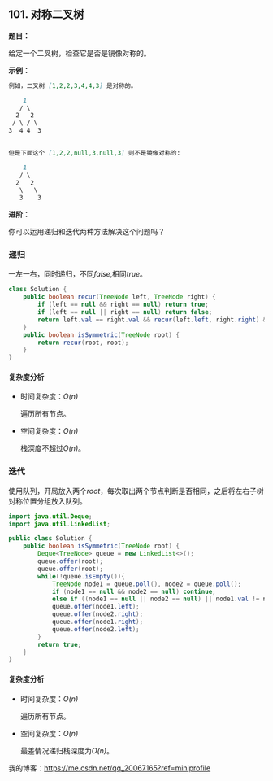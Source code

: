 ## 101. 对称二叉树

**题目：**

给定一个二叉树，检查它是否是镜像对称的。

**示例：**

```md
例如，二叉树 [1,2,2,3,4,4,3] 是对称的。

    1
   / \
  2   2
 / \ / \
3  4 4  3
 

但是下面这个 [1,2,2,null,3,null,3] 则不是镜像对称的:

    1
   / \
  2   2
   \   \
   3    3
```

**进阶：**

你可以运用递归和迭代两种方法解决这个问题吗？

### 递归

一左一右，同时递归，不同*false*,相同*true*。

```java
class Solution {
    public boolean recur(TreeNode left, TreeNode right) {
        if (left == null && right == null) return true;
        if (left == null || right == null) return false;
        return left.val == right.val && recur(left.left, right.right) && recur(left.right, right.left);
    }
    public boolean isSymmetric(TreeNode root) {
        return recur(root, root);
    }
}
```

#### 复杂度分析

* 时间复杂度：*O(n)*
  
    遍历所有节点。
* 空间复杂度：*O(n)*

    栈深度不超过*O(n)*。

### 迭代

使用队列，开局放入两个*root*，每次取出两个节点判断是否相同，之后将左右子树对称位置分组放入队列。

```java
import java.util.Deque;
import java.util.LinkedList;

public class Solution {
    public boolean isSymmetric(TreeNode root) {
        Deque<TreeNode> queue = new LinkedList<>();
        queue.offer(root);
        queue.offer(root);
        while(!queue.isEmpty()){
            TreeNode node1 = queue.poll(), node2 = queue.poll();
            if (node1 == null && node2 == null) continue;
            else if ((node1 == null || node2 == null) || node1.val != node2.val) return false;
            queue.offer(node1.left);
            queue.offer(node2.right);
            queue.offer(node1.right);
            queue.offer(node2.left);
        }
        return true;
    }
}
```

#### 复杂度分析

* 时间复杂度：*O(n)*
  
    遍历所有节点。
* 空间复杂度：*O(n)*

    最差情况递归栈深度为*O(n)*。

我的博客：<https://me.csdn.net/qq_20067165?ref=miniprofile>